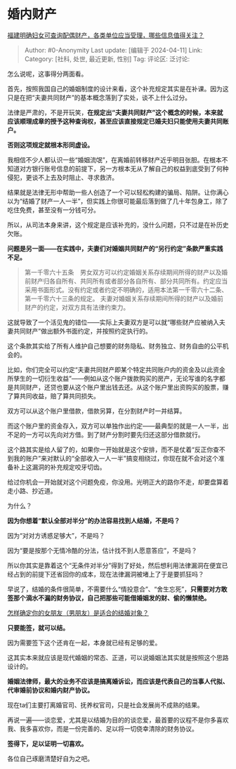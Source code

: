 # 婚内财产
[福建明确妇女可查询配偶财产，各类单位应当受理，哪些信息值得关注？](https://www.zhihu.com/question/652507587/answer/3461672281)

> Author: #0-Anonymity
> Last update: [编辑于 2024-04-11]
> Link:
> Category: [社科, 处世, 最近更新, 性别]
> Tag: 
> 评论区:
> 泛讨论:

怎么说呢，这事得分两面看。

首先，按照我国自己的婚姻制度的设计来看，这个补充规定其实是在补课。因为这只是在把“夫妻共同财产”的基本概念落到了实处，谈不上什么过分。

法律是严肃的，不是开玩笑，**在规定出“夫妻共同财产”这个概念的时候，本来就应该顺理成章的授予这种查询权，甚至应该直接规定已婚夫妇只能使用夫妻共同账户。**

**否则这项规定就根本形同虚设。**

我相信不少人都认识一些“婚姻流氓”，在离婚前转移财产近乎明目张胆。在根本不知道对方银行账号信息的前提下，另一方根本无从了解自己的权益到底受到了何种侵犯，更谈不上去及时阻止、寻求救济。

结果就是法律无形中帮助一些人创造了一个可以轻松构建的骗局、陷阱。让你满心以为“结婚了财产一人一半”，但实践上你很可能最后落到做了几十年包身工，除了吃住免费，甚至没有一分钱可分。

所以，从司法本身来讲，这个规定是应该补充的，没什么问题，只不过是在补历史欠账。

**问题是另一面——在实践中，夫妻们对婚姻共同财产的“另行约定”条款严重实践不足。**

> 第一千零六十五条　男女双方可以约定婚姻关系存续期间所得的财产以及婚前财产归各自所有、共同所有或者部分各自所有、部分共同所有。约定应当采用书面形式。没有约定或者约定不明确的，适用本法第一千零六十二条、第一千零六十三条的规定。
> 夫妻对婚姻关系存续期间所得的财产以及婚前财产的约定，对双方具有法律约束力。

这就导致了一个活见鬼的错位——实际上夫妻双方是可以就“哪些财产应被纳入夫妻共同财产”做出额外书面约定，并按照约定执行的。

这个条款其实给了所有人维护自己想要的财务隐私、财务独立、财务自由的公平机会的。

比如，你们完全可以约定“夫妻共同财产即某个特定共同账户内的资金及以此资金所孳生的一切衍生收益”——例如从这个账户拨款购买的房产，无论写谁的名字都是共同财产，还贷也要从这个账户里出钱去还。从这个账户里出资购买的股票，赚了算共同收益，赔了算共同损失。

双方可以从这个账户里借款，借款另算，在分割财产时一并结算。

而这个账户里的资金存入，双方可以单独作出约定——最典型的就是一人一半，出不足的一方可以先向对方借。到了财产分割时要先归还这部分借款就行。

这个路其实是给人留了的，如果你一开始就是这个安排，而不是仗着“反正你查不到我的账户”来对默认的“全部收入一人一半”搞变相绕过，你现在就不会对这个准备补上这漏洞的补充规定咬牙切齿。

给过你机会一开始就对这个问题免疫，你没用。光明正大的路你不走，却要盘算着走小路、抄近道。

为什么？

**因为你想着“默认全部对半分”的办法容易找到人结婚，不是吗？**

因为“对对方诱惑足够大”，不是吗？

因为“要是按那个无情冷酷的分法，估计找不到人愿意答应”，不是吗？

所以你其实是靠着这个“无条件对半分”得到了好处，然后想利用法律漏洞在便宜已经占到的前提下还省回你的成本，现在法律漏洞被堵上了于是要抓狂吗？

早说了，结婚的条件很简单，不需要什么“情投意合”、“舍生忘死”，**只需要对方敢签那个滴水不漏的财务协议，自己把那些可能借婚姻发的财、偷的懒禁绝。**

[怎样确定你的女朋友（男朋友）是适合的结婚对象？](https://www.zhihu.com/question/21778422/answer/684430223?utm_psn=1761617115281289216)

**只要能签，就可以结。**

因为需要签下这个还肯在一起，本身就已经有足够的爱。

这其实本来就应该是现代婚姻的常态、正道，可以说婚姻法其实就是按照这个思路设计的。

**婚姻法律师，最大的业务不应该是搞离婚诉讼，而应该是代表自己的当事人代拟、代审婚前协议和婚内财产协议。**

现在ta们主要打离婚官司、抚养权官司，只是社会发展尚不成熟的结果。

再说一遍——谈恋爱，尤其是以结婚为目的的谈恋爱，最首要的议程不是你多喜欢我、我多喜欢你，而是一份完善的、足以将一切侥幸清除的财务协议。

**签得下，足以证明一切喜欢。**

各位自己琢磨清楚好自为之吧。